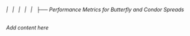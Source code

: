 ###### |   |   |   |   |   ├── Performance Metrics for Butterfly and Condor Spreads

*Add content here*